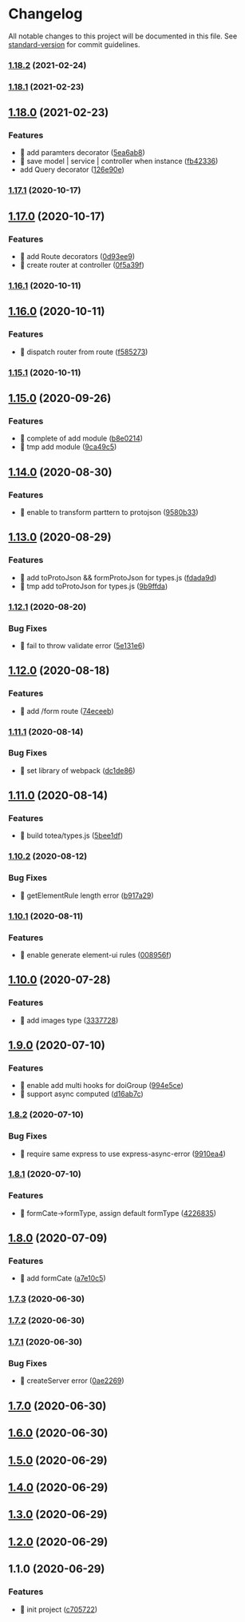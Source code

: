 # Changelog

All notable changes to this project will be documented in this file. See [standard-version](https://github.com/conventional-changelog/standard-version) for commit guidelines.

### [1.18.2](https://github.com/aim-leo/totea/compare/v1.18.1...v1.18.2) (2021-02-24)

### [1.18.1](https://github.com/aim-leo/totea/compare/v1.18.0...v1.18.1) (2021-02-23)

## [1.18.0](https://github.com/aim-leo/totea/compare/v1.17.1...v1.18.0) (2021-02-23)

### Features

- 🎸 add paramters decorator ([5ea6ab8](https://github.com/aim-leo/totea/commit/5ea6ab813c5b0a9ef8dc6e1bc0aa413dcfd8a1fd))
- 🎸 save model | service | controller when instance ([fb42336](https://github.com/aim-leo/totea/commit/fb4233693dff32bb1ccf85f83684f7348a869e71))
- add Query decorator ([126e90e](https://github.com/aim-leo/totea/commit/126e90e5fcfa5ec879f5b6377d850a2676a68497))

### [1.17.1](https://github.com/aim-leo/totea/compare/v1.17.0...v1.17.1) (2020-10-17)

## [1.17.0](https://github.com/aim-leo/totea/compare/v1.16.1...v1.17.0) (2020-10-17)

### Features

- 🎸 add Route decorators ([0d93ee9](https://github.com/aim-leo/totea/commit/0d93ee96407198d146684efe132ebd5c3a76d74f))
- 🎸 create router at controller ([0f5a39f](https://github.com/aim-leo/totea/commit/0f5a39f08207ef2ebbc3b4677586d74efc2e279b))

### [1.16.1](https://github.com/aim-leo/totea/compare/v1.16.0...v1.16.1) (2020-10-11)

## [1.16.0](https://github.com/aim-leo/totea/compare/v1.15.1...v1.16.0) (2020-10-11)

### Features

- 🎸 dispatch router from route ([f585273](https://github.com/aim-leo/totea/commit/f5852731369a5fef0c65063322af4dd1400faac0))

### [1.15.1](https://github.com/aim-leo/totea/compare/v1.15.0...v1.15.1) (2020-10-11)

## [1.15.0](https://github.com/aim-leo/totea/compare/v1.14.0...v1.15.0) (2020-09-26)

### Features

- 🎸 complete of add module ([b8e0214](https://github.com/aim-leo/totea/commit/b8e0214ab4279e1d1ec76ba0f7418133eeb0afbc))
- 🎸 tmp add module ([9ca49c5](https://github.com/aim-leo/totea/commit/9ca49c55fb1c4b96c764efd901b1680de4e8d67c))

## [1.14.0](https://github.com/aim-leo/totea/compare/v1.13.0...v1.14.0) (2020-08-30)

### Features

- 🎸 enable to transform parttern to protojson ([9580b33](https://github.com/aim-leo/totea/commit/9580b33bf8b8a4f9f2b5e02acd17418617305ed9))

## [1.13.0](https://github.com/aim-leo/totea/compare/v1.12.1...v1.13.0) (2020-08-29)

### Features

- 🎸 add toProtoJson && formProtoJson for types.js ([fdada9d](https://github.com/aim-leo/totea/commit/fdada9d91c45d1ee62a54be1d6a70a6bf5955bf6))
- 🎸 tmp add toProtoJson for types.js ([9b9ffda](https://github.com/aim-leo/totea/commit/9b9ffdafff6e71f65515b2e6c90342996d092d8f))

### [1.12.1](https://github.com/aim-leo/totea/compare/v1.12.0...v1.12.1) (2020-08-20)

### Bug Fixes

- 🐛 fail to throw validate error ([5e131e6](https://github.com/aim-leo/totea/commit/5e131e6f335902aacecda87e9d5bd40b8d92e341))

## [1.12.0](https://github.com/aim-leo/totea/compare/v1.11.1...v1.12.0) (2020-08-18)

### Features

- 🎸 add /form route ([74eceeb](https://github.com/aim-leo/totea/commit/74eceebb5ba87e32f50e21cc6ec08f4dfea70f65))

### [1.11.1](https://github.com/aim-leo/totea/compare/v1.11.0...v1.11.1) (2020-08-14)

### Bug Fixes

- 🐛 set library of webpack ([dc1de86](https://github.com/aim-leo/totea/commit/dc1de868599dc7dae625285d7f4ef67153b2101e))

## [1.11.0](https://github.com/aim-leo/totea/compare/v1.10.2...v1.11.0) (2020-08-14)

### Features

- 🎸 build totea/types.js ([5bee1df](https://github.com/aim-leo/totea/commit/5bee1dfeed2a5dfc3405b6eeae203fb9b27a6237))

### [1.10.2](https://github.com/aim-leo/totea/compare/v1.10.1...v1.10.2) (2020-08-12)

### Bug Fixes

- 🐛 getElementRule length error ([b917a29](https://github.com/aim-leo/totea/commit/b917a29d57e5a4267695f06cf03d23082ad23578))

### [1.10.1](https://github.com/aim-leo/totea/compare/v1.10.0...v1.10.1) (2020-08-11)

### Features

- 🎸 enable generate element-ui rules ([008956f](https://github.com/aim-leo/totea/commit/008956ffd5c790031eaec41cfa1a5f1f11c61f5f))

## [1.10.0](https://github.com/aim-leo/totea/compare/v1.9.0...v1.10.0) (2020-07-28)

### Features

- 🎸 add images type ([3337728](https://github.com/aim-leo/totea/commit/33377284427dbabad6dc2fbd3cdbfe481c67e93e))

## [1.9.0](https://github.com/aim-leo/totea/compare/v1.8.2...v1.9.0) (2020-07-10)

### Features

- 🎸 enable add multi hooks for doiGroup ([994e5ce](https://github.com/aim-leo/totea/commit/994e5ceb4090e62f3cadda22894fe02790fe33ea))
- 🎸 support async computed ([d16ab7c](https://github.com/aim-leo/totea/commit/d16ab7c41602734d75da050c4ccef074ba501dae))

### [1.8.2](https://github.com/aim-leo/totea/compare/v1.8.1...v1.8.2) (2020-07-10)

### Bug Fixes

- 🐛 require same express to use express-async-error ([9910ea4](https://github.com/aim-leo/totea/commit/9910ea48e55b6f8f19dc66b4628bb9e5df1bc92f))

### [1.8.1](https://github.com/aim-leo/totea/compare/v1.8.0...v1.8.1) (2020-07-10)

### Features

- 🎸 formCate->formType, assign default formType ([4226835](https://github.com/aim-leo/totea/commit/4226835267497394534dc00b15ffb0001933a9fd))

## [1.8.0](https://github.com/aim-leo/totea/compare/v1.7.3...v1.8.0) (2020-07-09)

### Features

- 🎸 add formCate ([a7e10c5](https://github.com/aim-leo/totea/commit/a7e10c57d8a5c9f39b7d0f325b502cdc46865632))

### [1.7.3](https://github.com/aim-leo/totea/compare/v1.7.2...v1.7.3) (2020-06-30)

### [1.7.2](https://github.com/aim-leo/totea/compare/v1.7.1...v1.7.2) (2020-06-30)

### [1.7.1](https://github.com/aim-leo/totea/compare/v1.7.0...v1.7.1) (2020-06-30)

### Bug Fixes

- 🐛 createServer error ([0ae2269](https://github.com/aim-leo/totea/commit/0ae22697519eedaa816ddb8f0b97bce4846a202f))

## [1.7.0](https://github.com/aim-leo/totea/compare/v1.6.0...v1.7.0) (2020-06-30)

## [1.6.0](https://github.com/aim-leo/totea/compare/v1.5.0...v1.6.0) (2020-06-30)

## [1.5.0](https://github.com/aim-leo/totea/compare/v1.4.0...v1.5.0) (2020-06-29)

## [1.4.0](https://github.com/aim-leo/totea/compare/v1.3.0...v1.4.0) (2020-06-29)

## [1.3.0](https://github.com/aim-leo/totea/compare/v1.2.0...v1.3.0) (2020-06-29)

## [1.2.0](https://github.com/aim-leo/totea/compare/v1.1.0...v1.2.0) (2020-06-29)

## 1.1.0 (2020-06-29)

### Features

- 🎸 init project ([c705722](https://github.com/aim-leo/totea/commit/c70572230e7ba44b563c00faea2b5200d69288f0))
